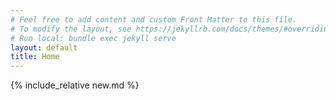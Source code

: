 ```yaml
---
# Feel free to add content and custom Front Matter to this file.
# To modify the layout, see https://jekyllrb.com/docs/themes/#overriding-theme-defaults
# Run local: bundle exec jekyll serve
layout: default
title: Home
---
```


<!-- {% include_relative new.md %} -->

<!-- {% include_relative week7.md %} -->

<!-- {% include_relative week8.md %} -->

{% include_relative new.md %}